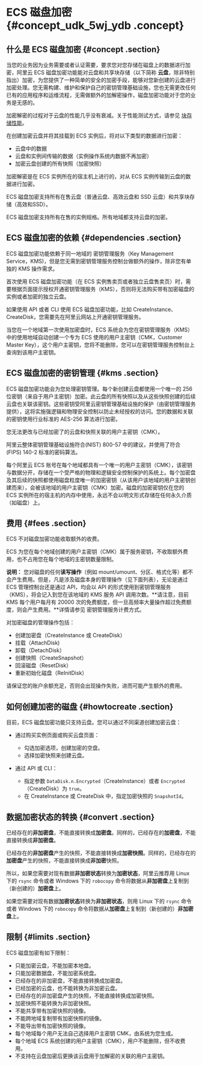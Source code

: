 # ECS 磁盘加密 {#concept_udk_5wj_ydb .concept}

## 什么是 ECS 磁盘加密 {#concept .section}

当您的业务因为业务需要或者认证需要，要求您对您存储在磁盘上的数据进行加密，阿里云 ECS 磁盘加密功能能对云盘和共享块存储（以下简称 **云盘**，除非特别指出）加密，为您提供了一种简单的安全的加密手段，能够对您新创建的云盘进行加密处理。您无需构建、维护和保护自己的密钥管理基础设施，您也无需更改任何已有的应用程序和运维流程，无需做额外的加解密操作，磁盘加密功能对于您的业务是无感的。

加密解密的过程对于云盘的性能几乎没有衰减。关于性能测试方式，请参见 [块存储性能](cn.zh-CN/产品简介/块存储/块存储性能.md#)。

在创建加密云盘并将其挂载到 ECS 实例后，将对以下类型的数据进行加密：

-   云盘中的数据
-   云盘和实例间传输的数据（实例操作系统内数据不再加密）
-   加密云盘创建的所有快照（加密快照）

加密解密是在 ECS 实例所在的宿主机上进行的，对从 ECS 实例传输到云盘的数据进行加密。

ECS 磁盘加密支持所有在售云盘（普通云盘、高效云盘和 SSD 云盘）和共享块存储（高效和SSD）。

ECS 磁盘加密支持所有在售的实例规格。所有地域都支持云盘的加密。

## ECS 磁盘加密的依赖 {#dependencies .section}

ECS 磁盘加密功能依赖于同一地域的 密钥管理服务（Key Management Service，KMS\)，但是您无需到密钥管理服务控制台做额外的操作，除非您有单独的 KMS 操作需求。

首次使用 ECS 磁盘加密功能（在 ECS 实例售卖页或者独立云盘售卖页）时，需要根据页面提示授权开通密钥管理服务（KMS），否则将无法购买带有加密磁盘的实例或者加密的独立云盘。

如果使用 API 或者 CLI 使用 ECS 磁盘加密功能，比如 CreateInstance、CreateDisk，您需要先在阿里云网站上开通密钥管理服务。

当您在一个地域第一次使用加密盘时，ECS 系统会为您在密钥管理服务（KMS）中的使用地域自动创建一个专为 ECS 使用的用户主密钥（CMK，Customer Master Key），这个用户主密钥，您将不能删除，您可以在密钥管理服务控制台上查询到该用户主密钥。

## ECS 磁盘加密的密钥管理 {#kms .section}

ECS 磁盘加密功能会为您处理密钥管理。每个新创建云盘都使用一个唯一的 256 位密钥（来自于用户主密钥）加密。此云盘的所有快照以及从这些快照创建的后续云盘也关联该密钥。这些密钥受阿里云密钥管理基础设施的保护（由密钥管理服务提供），这将实施强逻辑和物理安全控制以防止未经授权的访问。您的数据和关联的密钥使用行业标准的 AES-256 算法进行加密。

您无法更改与已经加密了的云盘和快照关联的用户主密钥（CMK）。

阿里云整体密钥管理基础设施符合\(NIST\) 800-57 中的建议，并使用了符合 \(FIPS\) 140-2 标准的密码算法。

每个阿里云 ECS 账号在每个地域都具有一个唯一的用户主密钥（CMK），该密钥与数据分开，存储在一个受严格的物理和逻辑安全控制保护的系统上。每个加密盘及其后续的快照都使用磁盘粒度唯一的加密密钥（从该用户该地域的用户主密钥创建而来），会被该地域的用户主密钥（CMK）加密。磁盘的加密密钥仅在您的 ECS 实例所在的宿主机的内存中使用，永远不会以明文形式存储在任何永久介质（如磁盘）上。

## 费用 {#fees .section}

ECS 不对磁盘加密功能收取额外的收费。

ECS 为您在每个地域创建的用户主密钥（CMK）属于服务密钥，不收取额外费用，也不占用您在每个地域的主密钥数量限制。

**说明：** 您对磁盘的任何**读写操作**（例如 mount/umount、分区、格式化等）都不会产生费用。但是，凡是涉及磁盘本身的管理操作（见下面列表），无论是通过 ECS 管理控制台还是通过 API，均会以 API 的形式使用到密钥管理服务（KMS），将会记入到您在该地域的 KMS 服务 API 调用次数。**请注意，目前 KMS 每个用户每月有 20000 次的免费额度，但一旦高频率大量操作超过免费额度，则会产生费用。**详情请参见 密钥管理服务计费方式。

对加密磁盘的管理操作包括：

-   创建加密盘（CreateInstance 或 CreateDisk）
-   挂载（AttachDisk\)
-   卸载（DetachDisk）
-   创建快照（CreateSnapshot）
-   回滚磁盘（ResetDisk）
-   重新初始化磁盘（ReInitDisk）

请保证您的账户余额充足，否则会出现操作失败，进而可能产生额外的费用。

## 如何创建加密的磁盘 {#howtocreate .section}

目前，ECS 磁盘加密功能只支持云盘。您可以通过不同渠道创建加密云盘：

-   通过购买实例页面或购买云盘页面：

    -   勾选加密选项，创建加密的空盘。
    -   选择加密快照来创建云盘。
-   通过 API 或 CLI：

    -   指定参数 `DataDisk.n.Encrypted`（CreateInstance）或者 `Encrypted`（CreateDisk）为 `true`。
    -   在 CreateInstance 或 CreateDisk 中，指定加密快照的 `SnapshotId`。

## 数据加密状态的转换 {#convert .section}

已经存在的**非加密盘**，不能直接转换成**加密盘**。同样的，已经存在的**加密盘**，不能直接转换成**非加密盘**。

已经存在的**非加密盘**产生的快照，不能直接转换成**加密快照**。同样的，已经存在的**加密盘**产生的快照，不能直接转换成**非加密**快照。

所以，如果您需要对现有数据**非加密状态**转换为**加密状态**，阿里云推荐用 Linux 下的 `rsync` 命令或者 Windows 下的 `robocopy` 命令将数据从**非加密盘**上复制到（新创建的）**加密盘**上。

如果您需要对现有数据**加密状态**转换为**非加密状态**，则用 Linux 下的 `rsync` 命令或者 Windows 下的 `robocopy` 命令将数据从**加密盘**上复制到（新创建的）**非加密盘**上。

## 限制 {#limits .section}

ECS 磁盘加密有如下限制：

-   只能加密云盘，不能加密本地盘。
-   只能加密数据盘，不能加密系统盘。
-   已经存在的非加密盘，不能直接转换成加密盘。
-   已经加密的云盘，也不能转换为非加密云盘。
-   已经存在的非加密盘产生的快照，不能直接转换成加密快照。
-   加密快照不能转换为非加密快照。
-   不能共享带有加密快照的镜像。
-   不能跨地域复制带有加密快照的镜像。
-   不能导出带有加密快照的镜像。
-   每个地域每个用户无法自己选择用户主密钥 CMK，由系统为您生成。
-   每个地域 ECS 系统创建的用户主密钥（CMK），用户不能删除，但不收费用。
-   不支持在云盘加密后更换该云盘用于加解密的关联的用户主密钥。

